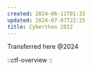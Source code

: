 ```yaml
---
created: 2024-06-11T01:33
updated: 2024-07-07T22:25
title: Cyberthon 2022
---
```


Transferred here @2024

::ctf-overview
::
